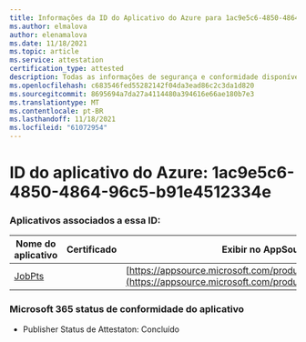 ```yaml
---
title: Informações da ID do Aplicativo do Azure para 1ac9e5c6-4850-4864-96c5-b91e4512334e
ms.author: elmalova
author: elenamalova
ms.date: 11/18/2021
ms.topic: article
ms.service: attestation
certification_type: attested
description: Todas as informações de segurança e conformidade disponíveis para o 1ac9e5c6-4850-4864-96c5-b91e4512334e.
ms.openlocfilehash: c683546fed55282142f04da3ead86c2c3da1d820
ms.sourcegitcommit: 8695694a7da27a4114480a394616e66ae180b7e3
ms.translationtype: MT
ms.contentlocale: pt-BR
ms.lasthandoff: 11/18/2021
ms.locfileid: "61072954"
---
```

# <a name="azure-app-id-1ac9e5c6-4850-4864-96c5-b91e4512334e"></a>ID do aplicativo do Azure: 1ac9e5c6-4850-4864-96c5-b91e4512334e


### <a name="apps-associated-with-this-id"></a>Aplicativos associados a essa ID:
| **Nome do aplicativo** | **Certificado** | **Exibir no AppSource** |
|--------------|---------------|-----------------------|
| [JobPts](https://docs.microsoft.com/microsoft-365-app-certification/forward/WA200001849) |  | [https://appsource.microsoft.com/product/office/WA200001849](https://appsource.microsoft.com/product/office/WA200001849) |

### <a name="microsoft-365-app-compliance-status"></a>Microsoft 365 status de conformidade do aplicativo
- Publisher Status de Attestaton: Concluído
